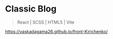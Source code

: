 # Classic Blog    

> React | SCSS | HTML5 | Vite

https://vaskadagama26.github.io/front-Kirichenko/
